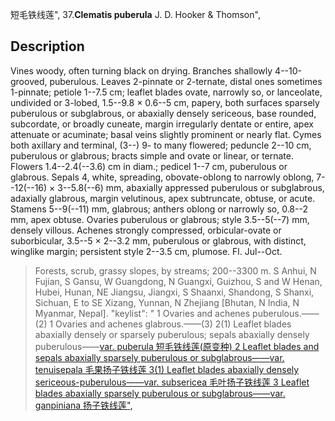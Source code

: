 短毛铁线莲",
37.**Clematis puberula** J. D. Hooker & Thomson",

## Description
Vines woody, often turning black on drying. Branches shallowly 4--10-grooved, puberulous. Leaves 2-pinnate or 2-ternate, distal ones sometimes 1-pinnate; petiole 1--7.5 cm; leaflet blades ovate, narrowly so, or lanceolate, undivided or 3-lobed, 1.5--9.8 × 0.6--5 cm, papery, both surfaces sparsely puberulous or subglabrous, or abaxially densely sericeous, base rounded, subcordate, or broadly cuneate, margin irregularly dentate or entire, apex attenuate or acuminate; basal veins slightly prominent or nearly flat. Cymes both axillary and terminal, (3--) 9- to many flowered; peduncle 2--10 cm, puberulous or glabrous; bracts simple and ovate or linear, or ternate. Flowers 1.4--2.4(--3.6) cm in diam.; pedicel 1--7 cm, puberulous or glabrous. Sepals 4, white, spreading, obovate-oblong to narrowly oblong, 7--12(--16) × 3--5.8(--6) mm, abaxially appressed puberulous or subglabrous, adaxially glabrous, margin velutinous, apex subtruncate, obtuse, or acute. Stamens 5--9(--11) mm, glabrous; anthers oblong or narrowly so, 0.8--2 mm, apex obtuse. Ovaries puberulous or glabrous; style 3.5--5(--7) mm, densely villous. Achenes strongly compressed, orbicular-ovate or suborbicular, 3.5--5 × 2--3.2 mm, puberulous or glabrous, with distinct, winglike margin; persistent style 2--3.5 cm, plumose. Fl. Jul--Oct.

> Forests, scrub, grassy slopes, by streams; 200--3300 m. S Anhui, N Fujian, S Gansu, W Guangdong, N Guangxi, Guizhou, S and W Henan, Hubei, Hunan, NE Jiangsu, Jiangxi, S Shaanxi, Shandong, S Shanxi, Sichuan, E to SE Xizang, Yunnan, N Zhejiang [Bhutan, N India, N Myanmar, Nepal].
  "keylist": "
1 Ovaries and achenes puberulous.——(2)
1 Ovaries and achenes glabrous.——(3)
2(1) Leaflet blades abaxially densely or sparsely puberulous; sepals abaxially densely puberulous——<a href='/info/Clematis puberula var. puberula?t=foc'>var. puberula 短毛铁线莲(原变种)
2 Leaflet blades and sepals abaxially sparsely puberulous or subglabrous——<a href='/info/Clematis puberula var. tenuisepala?t=foc'>var. tenuisepala 毛果扬子铁线莲
3(1) Leaflet blades abaxially densely sericeous-puberulous——<a href='/info/Clematis puberula var. subsericea?t=foc'>var. subsericea 毛叶扬子铁线莲
3 Leaflet blades abaxially sparsely puberulous or subglabrous——<a href='/info/Clematis puberula var. ganpiniana?t=foc'>var. ganpiniana 扬子铁线莲",
